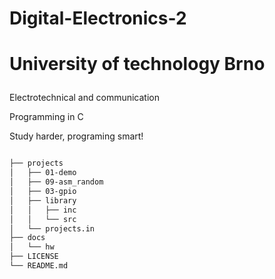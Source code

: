# Digital-Electronics-2<p>
  
# University of technology Brno<p>
Electrotechnical and communication<p> 
Programming in C<p>

Study harder, programing smart!<p>


```bash

├── projects
│   ├── 01-demo
│   ├── 09-asm_random
│   ├── 03-gpio
│   ├── library
│   │   ├── inc
│   │   └── src
│   └── projects.in
├── docs
│   └── hw
├── LICENSE
└── README.md
```
